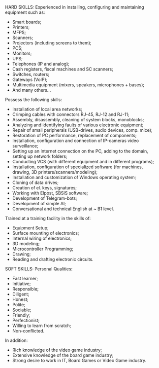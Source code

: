 HARD SKILLS:
Experienced in installing, configuring and maintaining equipment such as:
- Smart boards;
- Printers;
- MFPS;
- Scanners;
- Projectors (including screens to them);
- PCS;
- Monitors;
- UPS;
- Telephones (IP and analog);
- Cash registers, fiscal machines and SC scanners;
- Switches, routers;
- Gateways (VoIP);
- Multimedia equipment (mixers, speakers, microphones + bases);
- And many others...

Possess the following skills:
- Installation of local area networks;
- Crimping cables with connectors RJ-45, RJ-12 and RJ-11;
- Assembly, disassembly, cleaning of system blocks, monoblocks;
- Analyzing and identifying faults of various electronic equipment;
- Repair of small peripherals (USB-drives, audio devices, comp. mice);
- Restoration of PC performance, replacement of components;
- Installation, configuration and connection of IP-cameras video surveillance;
- Setting up an Internet connection on the PC, adding to the domain, setting up network folders;
- Conducting VCS (with different equipment and in different programs);
- Installation, configuration of specialized software (for machines, drawing, 3D printers/scanners/modeling);
- Installation and customization of Windows operating system;
- Cloning of data drives;
- Creation of el. keys, signatures;
- Working with Elpost, SBSIS software;
- Development of Telegram-bots;
- Development of simple AI;
- Conversational and technical English at ~ B1 level.

Trained at a training facility in the skills of:
- Equipment Setup;
- Surface mounting of electronics;
- Internal wiring of electronics;
- 3D modeling;
- Microcontroller Programming;
- Drawing;
- Reading and drafting electronic circuits.

SOFT SKILLS:
Personal Qualities:
- Fast learner;
- Initiative;
- Responsible;
- Diligent;
- Honest;
- Polite;
- Sociable;
- Friendly;
- Perfectionist;
- Willing to learn from scratch;
- Non-conflicted.

In addition:
- Rich knowledge of the video game industry;
- Extensive knowledge of the board game industry;
- Strong desire to work in IT, Board Games or Video Game industry.
